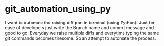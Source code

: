 # git_automation_using_py
I want to automate the raising diff part in terminal (using Python). Just for ease of developers just write the Branch name and commit message and good to go.
Everyday we raise multiple diffs and everytime typing the same git commands becomes tiresome.
So an attempt to automate the process.
